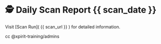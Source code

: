 # 🕵️ Daily Scan Report {{ scan_date }}

Visit [Scan Run]( {{ scan_url }} ) for detailed information.

cc @xpirit-training/admins
